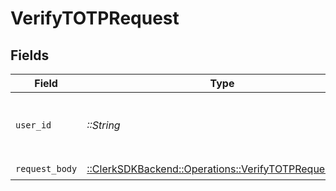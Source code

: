 # VerifyTOTPRequest


## Fields

| Field                                                                                                    | Type                                                                                                     | Required                                                                                                 | Description                                                                                              |
| -------------------------------------------------------------------------------------------------------- | -------------------------------------------------------------------------------------------------------- | -------------------------------------------------------------------------------------------------------- | -------------------------------------------------------------------------------------------------------- |
| `user_id`                                                                                                | *::String*                                                                                               | :heavy_check_mark:                                                                                       | The ID of the user for whom to verify the TOTP                                                           |
| `request_body`                                                                                           | [::ClerkSDKBackend::Operations::VerifyTOTPRequestBody](../../models/operations/verifytotprequestbody.md) | :heavy_check_mark:                                                                                       | N/A                                                                                                      |